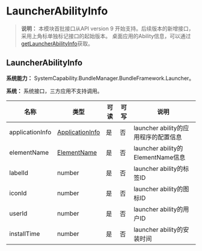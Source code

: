 # LauncherAbilityInfo

> **说明：**
> 本模块首批接口从API version 9 开始支持。后续版本的新增接口，采用上角标单独标记接口的起始版本。
桌面应用的Ability信息，可以通过[getLauncherAbilityInfo](js-apis-launcherBundleManager.md#launcherbundlemanagergetlauncherabilityinfo9)获取。

## LauncherAbilityInfo

 **系统能力：** SystemCapability.BundleManager.BundleFramework.Launcher。

 **系统：** 系统接口，三方应用不支持调用。

| 名称            | 类型                                                        | 可读 | 可写 | 说明                                 |
| --------------- | ----------------------------------------------------------- | ---- | ---- | ------------------------------------ |
| applicationInfo | [ApplicationInfo](js-apis-bundleManager-applicationInfo.md) | 是   | 否   | launcher ability的应用程序的配置信息 |
| elementName     | [ElementName](js-apis-bundleManager-elementName.md)         | 是   | 否   | launcher ability的ElementName信息    |
| labelId         | number                                                      | 是   | 否   | launcher ability的标签ID             |
| iconId          | number                                                      | 是   | 否   | launcher ability的图标ID             |
| userId          | number                                                      | 是   | 否   | launcher ability的用户ID             |
| installTime     | number                                                      | 是   | 否   | launcher ability的安装时间           |